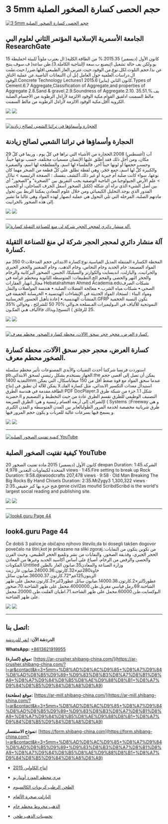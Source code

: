 # 3 5mm حجم الحصى كسارة الصخور الصلبة

<a href="https://swt.shibang-china.com/?l=ar&img&k=3+5mm+%D8%AD%D8%AC%D9%85+%D8%A7%D9%84%D8%AD%D8%B5%D9%89+%D9%83%D8%B3%D8%A7%D8%B1%D8%A9+%D8%A7%D9%84%D8%B5%D8%AE%D9%88%D8%B1+%D8%A7%D9%84%D8%B5%D9%84%D8%A8%D8%A9" target="_blank">![3 5mm حجم الحصى كسارة الصخور الصلبة](http://static.shibang-china.com/all-800x300/26.jpg)</a>

## الجامعة الأسمرية الإسلامية المؤتمر الثاني لعلوم البي ResearchGate
15 كانون الأول (ديسمبر) 2015.35.% من الطاقة.الكلية( ال يعترب ملوثاً للبيئة احمليطة بو.ولكن يف حالة تشغيل اؼبصنع ب.سعة اإلنتاجية الكاملة.3).طن ساعة( ف.سوف.ينتج عن ىذا.حجم.التلوث.لكل.نوع.من.الوقود.حيث.عتربي.الغاز.الطبيعي.اقلها.ضررا.حيث.تشَت ال.دراسات.العلمية حول العامل إىل أن االنبعاثات الناصبة.عن عملية احًتاق الوقود.Concrete Technology Lectures1 كانون الثاني (يناير) 2015.6.Types of Cement.6.7 Aggregate,Classification of Aggregate,and properties of Aggregate 2.8.Sand &amp; gravel.2.9.Soundness of Aggregate.2.10. 35.51.%.يف مالط السمنت ادلقيق القوام.مكية الوقود الالزمة لأزاةل الرطوبة من الأجسام.الصلبة الكروية أأقل.مكية الوقود الالزمة لأزاةل الرطوبة من مالط السمنت.


<a href="https://whatsapp.shibangsoft.com/WhatsApp.php" target="_blank" title="WhatsApp">![](http://static.shibang-china.com/icon/whatsapp.png)</a> <a href="https://swt.shibang-china.com/?l=ar&icon&k=3+5mm+%D8%AD%D8%AC%D9%85+%D8%A7%D9%84%D8%AD%D8%B5%D9%89+%D9%83%D8%B3%D8%A7%D8%B1%D8%A9+%D8%A7%D9%84%D8%B5%D8%AE%D9%88%D8%B1+%D8%A7%D9%84%D8%B5%D9%84%D8%A8%D8%A9" target="_blank">![](http://static.shibang-china.com/icon/chat-ar.png)</a>

---

<a href="https://swt.shibang-china.com/?l=ar&img&k=3+5mm+%D8%AD%D8%AC%D9%85+%D8%A7%D9%84%D8%AD%D8%B5%D9%89+%D9%83%D8%B3%D8%A7%D8%B1%D8%A9+%D8%A7%D9%84%D8%B5%D8%AE%D9%88%D8%B1+%D8%A7%D9%84%D8%B5%D9%84%D8%A8%D8%A9" target="_blank">![الحجارة وأسماؤها في تراثنا الشعبي لصالح زيادنة](http://static.shibang-china.com/all-800x300/482.jpg)</a>

## الحجارة وأسماؤها في تراثنا الشعبي لصالح زيادنة
29 آب (أغسطس) 2008.الحجارة من الأشياء التي نراها في كلّ يوم ، وربما في كلّ مكان، ومن أجل ذلك فقد أطلق عليها الإنسان مسميات مختلفة، حسب نوعها حيناً، وحسب حجمها أو لونها حيناً آخر، فالملساء لها اسم، والمفلطحة لها اسم، والصغيرة والكبيرة كلٌّ لها اسم،.جمع حَجَر، وهي لفظة تطلق على كلّ قطعة من الصخر مهما كان نوعها، سواء كانت صلبة أم جيرية أو غير ذلك.أكتشف بنفسك : الصفحة الرئيسية &gt; تبادُل &gt; علم الأرض الجيولوجيا.من الناحية الوصفية يجب التفريق بين &quot;الصخرة&quot; و&quot;الصخور&quot; أي بين أصل الشيء الذي نراه أي شكله (ككتل الصخور أسفل الجرف الساحلي، أو الحصى المدور الذي يوجد.التحليل الكيميائي ومن خلال علوم المعادن يمكننا الربط بين تحول مادتهم الصلبة، المرحلة التي تلي التحول هي عملية انصهار لهذه المواد وهي غالبا ما تشير إلى هذه الصخور بالجرانيت.


<a href="https://whatsapp.shibangsoft.com/WhatsApp.php" target="_blank" title="WhatsApp">![](http://static.shibang-china.com/icon/whatsapp.png)</a> <a href="https://swt.shibang-china.com/?l=ar&icon&k=3+5mm+%D8%AD%D8%AC%D9%85+%D8%A7%D9%84%D8%AD%D8%B5%D9%89+%D9%83%D8%B3%D8%A7%D8%B1%D8%A9+%D8%A7%D9%84%D8%B5%D8%AE%D9%88%D8%B1+%D8%A7%D9%84%D8%B5%D9%84%D8%A8%D8%A9" target="_blank">![](http://static.shibang-china.com/icon/chat-ar.png)</a>

---

<a href="https://swt.shibang-china.com/?l=ar&img&k=3+5mm+%D8%AD%D8%AC%D9%85+%D8%A7%D9%84%D8%AD%D8%B5%D9%89+%D9%83%D8%B3%D8%A7%D8%B1%D8%A9+%D8%A7%D9%84%D8%B5%D8%AE%D9%88%D8%B1+%D8%A7%D9%84%D8%B5%D9%84%D8%A8%D8%A9" target="_blank">![آلة منشار دائري لمحجر الحجر شركة لي منغ للصناعة الثقيلة كسارة.](http://static.shibang-china.com/all-800x300/353.jpg)</a>

## آلة منشار دائري لمحجر الحجر شركة لي منغ للصناعة الثقيلة كسارة.
المحطة الكسارة المتنقلة المديل القياسية.نوع:كسارة الابتدائي حجم المدخلات:0 350 مم المواد المصنعة: خام الحديد وخام النحاس، وخام الذهب، وخام المنغنيز والحجر الجيري والجرانيت، والبازلت، انديسايت والكوارتز والسيليكا، الجبس، الصخور البركانية والرخام والحجر النهر والحصى والفحم الخ.التطبيقات: المتوسطة الثانوية ومحطم غرامة في مجال.انهيار العقارات Hebatalrahman Ahmed Academia.eduﺸﺒﻜﺎﺕ ﺍﻟﺼﺭﻑ ﺍﻟﺼﺤﻲ.• ﺸﺒﻜﺎﺕ ﻤﻴﺎﻩ ﺍﻟﺸﺭﺏ.• ﻤﻌﺎﻟﺠﺔ ﺍﻟﻔﻀﻼﺕ ﺍﻟﺼﻠﺒﺔ.• ﻫﻨﺩﺴﺔ ﺍﻟﻤﻭﺍﺼﻼﺕ ﻭﺍﻟﻨﻘل ﻭﻤﻭﺍﺩ ﺍﻟﺒﻨﺎﺀ : ﺍﺴﺘﺨﺎﺩ ﺍﻟﻤﻭﺍﺩ ﺍﻟﺤﺩﻴﺜﺔ ﻓﻲ ﺍﻹﻨﺸﺎﺀﺍﺕ ﺍﻟﻬﻨﺩﺴﻴﺔ.• ﺍﻟﺨﺭﺴﺎﻨﺔ ﺍﻟﺨﻔﻴﻔﺔ ﻓﻲ ﺍﻟﻤﻨﺸﺂﺕ ﺍﻟﻬﻨﺩﺴﻴﺔ.• ﺇﻋﺎﺩﺓ ﺘﺄﻫﻴل ﺍﻟﺠﺴﻭﺭ ﺍﻟﺨﺭﺴﺎﻨﻴﺔ.GFRP ﺘﻜﻭﻥ ﺍﻟﻨﺴﺒﺔ ﺍﻟﺤﺠﻤﻴﺔ ﺍﻟﻨﻤﻭﺫﺠﻴﺔ ﻟﻸﻟﻴﺎﻑ ﻓﻲ ﺍﻟﺒـﻭﻟﻴﻤﻴﺭﺍﺕ ﺍﻟﻤـﺴﻠﺤﺔ ﺤـﻭﺍﻟﻲ %70 50 ﻟﻠﺸﺭﺍﺌﺢ ، ﻭﺤﻭﺍﻟﻲ %35 25 ﻟﻠﺭﻗﺎﺌﻕ ) ﺍﻟﻨﺴﻴﺞ(.ﻭﺒﺫﻟﻙ ﻓﺎﻷﻟﻴﺎﻑ ﻫـﻲ ﺍﻟﻤﻜـﻭﻥ.


<a href="https://whatsapp.shibangsoft.com/WhatsApp.php" target="_blank" title="WhatsApp">![](http://static.shibang-china.com/icon/whatsapp.png)</a> <a href="https://swt.shibang-china.com/?l=ar&icon&k=3+5mm+%D8%AD%D8%AC%D9%85+%D8%A7%D9%84%D8%AD%D8%B5%D9%89+%D9%83%D8%B3%D8%A7%D8%B1%D8%A9+%D8%A7%D9%84%D8%B5%D8%AE%D9%88%D8%B1+%D8%A7%D9%84%D8%B5%D9%84%D8%A8%D8%A9" target="_blank">![](http://static.shibang-china.com/icon/chat-ar.png)</a>

---

<a href="https://swt.shibang-china.com/?l=ar&img&k=3+5mm+%D8%AD%D8%AC%D9%85+%D8%A7%D9%84%D8%AD%D8%B5%D9%89+%D9%83%D8%B3%D8%A7%D8%B1%D8%A9+%D8%A7%D9%84%D8%B5%D8%AE%D9%88%D8%B1+%D8%A7%D9%84%D8%B5%D9%84%D8%A8%D8%A9" target="_blank">![كسارة العرض، محجر حجر سحق الآلات، محطة كسارة الصخور محطم معرف.](http://static.shibang-china.com/all-800x300/208.jpg)</a>

## كسارة العرض، محجر حجر سحق الآلات، محطة كسارة الصخور محطم معرف.
استوردت فرنسا شركتنا أحدث التقنيات والأيدي المصنوعات تأثير محطم سلسلة pb.الجهاز يستخدم بشكل رئيسي لسحق الابتدائي.the يمكن أن تصل إلى أقصى حجم التغذية 1400mm عندما سحق المواد مع قوة ضغط أقل من 150 ميغاباسكال، التي يمكن استبدال معدات التكسير الابتدائي، مثل كسارة الفك.لا يمكن للآلة أن تطبق في إنتاج الطاقة.مقدمة في هندسة الطرق PDF DocPlayer.3 شكل 1.1.جزء من شبكة طرق حضرية.II التصنيف الوظيفي للطرق تقسم الطرق عادة من حيث التخطيط و التصميم و اإلشراف إلى أربعة أقسام رئيسية و هي: الطرق السريعة ( Systems :)Freeway و هي طرق شريانية مخصصة لخدمة المرور الطوليالعابر بين المدن المتوسطة و المدن الكبرى و يسمح فيها بسرعات عالية للعربات و يكون حجم المرور فيها.


<a href="https://whatsapp.shibangsoft.com/WhatsApp.php" target="_blank" title="WhatsApp">![](http://static.shibang-china.com/icon/whatsapp.png)</a> <a href="https://swt.shibang-china.com/?l=ar&icon&k=3+5mm+%D8%AD%D8%AC%D9%85+%D8%A7%D9%84%D8%AD%D8%B5%D9%89+%D9%83%D8%B3%D8%A7%D8%B1%D8%A9+%D8%A7%D9%84%D8%B5%D8%AE%D9%88%D8%B1+%D8%A7%D9%84%D8%B5%D9%84%D8%A8%D8%A9" target="_blank">![](http://static.shibang-china.com/icon/chat-ar.png)</a>

---

<a href="https://swt.shibang-china.com/?l=ar&img&k=3+5mm+%D8%AD%D8%AC%D9%85+%D8%A7%D9%84%D8%AD%D8%B5%D9%89+%D9%83%D8%B3%D8%A7%D8%B1%D8%A9+%D8%A7%D9%84%D8%B5%D8%AE%D9%88%D8%B1+%D8%A7%D9%84%D8%B5%D9%84%D8%A8%D8%A9" target="_blank">![كيفية تفتيت الصخور الصلبة YouTube](http://static.shibang-china.com/all-800x300/613.jpg)</a>

## كيفية تفتيت الصخور الصلبة YouTube
20 كانون الأول (ديسمبر) 2015.مادة تفتيت الصخور dexpan Duration: 1:45.الشركة المتحدة لكيماويات التعدين 4,978 views &middot; 1:45.Fire setting to break up Rock Duration: 9:58.djkwoodcrafts 207,478 views &middot; 9:58 &middot; Old Man Breaking The Big Rocks By Hand Chisels Duration: 2:35.MrZygy3 1,300,322 views &middot; 2:35.فتح جرة بها كنز حقيقي.genie civil2as moufid ScribdScribd is the world&#39;s largest social reading and publishing site.


<a href="https://whatsapp.shibangsoft.com/WhatsApp.php" target="_blank" title="WhatsApp">![](http://static.shibang-china.com/icon/whatsapp.png)</a> <a href="https://swt.shibang-china.com/?l=ar&icon&k=3+5mm+%D8%AD%D8%AC%D9%85+%D8%A7%D9%84%D8%AD%D8%B5%D9%89+%D9%83%D8%B3%D8%A7%D8%B1%D8%A9+%D8%A7%D9%84%D8%B5%D8%AE%D9%88%D8%B1+%D8%A7%D9%84%D8%B5%D9%84%D8%A8%D8%A9" target="_blank">![](http://static.shibang-china.com/icon/chat-ar.png)</a>

---

<a href="https://swt.shibang-china.com/?l=ar&img&k=3+5mm+%D8%AD%D8%AC%D9%85+%D8%A7%D9%84%D8%AD%D8%B5%D9%89+%D9%83%D8%B3%D8%A7%D8%B1%D8%A9+%D8%A7%D9%84%D8%B5%D8%AE%D9%88%D8%B1+%D8%A7%D9%84%D8%B5%D9%84%D8%A8%D8%A9" target="_blank">![look4.guru Page 44](http://static.shibang-china.com/all-800x300/1214.jpg)</a>

## look4.guru Page 44
Če dobiš 3 palice,je običajno njihovo število,da bi dosegli takšen dogovor povečalo na štiri,kot je prikazano na sliki zgoraj.من تكوين يتكون من النفايات: الحجر الجيري، وقذيفة الصخور، والنفايات من نشر وتلميع الحجر الطبيعي، وخبث الفرن والحصى والرفض من الرخام، أصباغ على أساس أكاسيد الحديد وغيرها من المعادن المكونات.Untitled وزارة الصناعة والمعادن35.ﺻﺎﺑﻮن اﻟﻐﺎر ﺑﺎﻟﻄﯿﻦ ﺧﺎوة280ﻏﻢ×32.ﻛﺎرﺗﻮن.24000.36.ﺻﺎﺑﻮن ﻏﺎر زﯾﺖ اﻟﺰﯾﺘﻮن125ﻏﻢ*72.ﻛﺎرﺗﻮن.36000.37.ﺻﺎﺑﻮن ﺳﺎﺋﻞ ﻋﻄﻮر5ﻟﺘﺮ×2.ﻛﺎرﺗﻮن.14000.38.ﺻﺎﺑﻮن ﺳﺎﺋﻞ ﻋﻄﻮر3ﻟﺘﺮ×3.ﻛﺎرﺗﻮن.ﻣﺤﻤﻞ ﻋﻠﻰ ظﮭﺮ اﻟﺸﺎﺣﻨﺔ.69.رﻣﻞ ﻗﯿﺎﺳﻲ ﻣﻐﺮﺑﻞ.طﻦ.4000000.ﻣﺤﻤﻞ ﻋﻠﻰ ظﮭﺮ اﻟﺸﺎﺣﻨﺔ.70.ﺻﺨﻮر اﻟﺒﻮﻛﺴﺎﯾﺖ.طﻦ.60000.ﻣﺤﻤﻞ ﻋﻠﻰ ظﮭﺮ اﻟﺸﺎﺣﻨﺔ.71.اطﯿﺎن اﻟﻔﻠﻨﺖ.طﻦ.20000.ﻣﺤﻤﻞ ﻋﻠﻰ ظﮭﺮ اﻟﺸﺎﺣﻨﺔ.


<a href="https://whatsapp.shibangsoft.com/WhatsApp.php" target="_blank" title="WhatsApp">![](http://static.shibang-china.com/icon/whatsapp.png)</a> <a href="https://swt.shibang-china.com/?l=ar&icon&k=3+5mm+%D8%AD%D8%AC%D9%85+%D8%A7%D9%84%D8%AD%D8%B5%D9%89+%D9%83%D8%B3%D8%A7%D8%B1%D8%A9+%D8%A7%D9%84%D8%B5%D8%AE%D9%88%D8%B1+%D8%A7%D9%84%D8%B5%D9%84%D8%A8%D8%A9" target="_blank">![](http://static.shibang-china.com/icon/chat-ar.png)</a>

---
## اتصل بنا:

**الدردشة الآن:** [انقر للدردشة](https://swt.shibang-china.com?l=ar&contact&k=3+5mm+%D8%AD%D8%AC%D9%85+%D8%A7%D9%84%D8%AD%D8%B5%D9%89+%D9%83%D8%B3%D8%A7%D8%B1%D8%A9+%D8%A7%D9%84%D8%B5%D8%AE%D9%88%D8%B1+%D8%A7%D9%84%D8%B5%D9%84%D8%A8%D8%A9)

**WhatsApp:**  [+8613621919955](https://whatsapp.shibangsoft.com/WhatsApp.php)

**موقع (كسارة):** [https://ar-crusher.shibang-china.com/](https://ar-crusher.shibang-china.com/?l=ar&contact&k=3+5mm+%D8%AD%D8%AC%D9%85+%D8%A7%D9%84%D8%AD%D8%B5%D9%89+%D9%83%D8%B3%D8%A7%D8%B1%D8%A9+%D8%A7%D9%84%D8%B5%D8%AE%D9%88%D8%B1+%D8%A7%D9%84%D8%B5%D9%84%D8%A8%D8%A9)

**موقع (مطحنة):** [https://ar-mill.shibang-china.com/](https://ar-mill.shibang-china.com/?l=ar&contact&k=3+5mm+%D8%AD%D8%AC%D9%85+%D8%A7%D9%84%D8%AD%D8%B5%D9%89+%D9%83%D8%B3%D8%A7%D8%B1%D8%A9+%D8%A7%D9%84%D8%B5%D8%AE%D9%88%D8%B1+%D8%A7%D9%84%D8%B5%D9%84%D8%A8%D8%A9)

**نموذج الاستفسار:** [https://form.shibang-china.com](https://form.shibang-china.com?l=ar&contact&k=3+5mm+%D8%AD%D8%AC%D9%85+%D8%A7%D9%84%D8%AD%D8%B5%D9%89+%D9%83%D8%B3%D8%A7%D8%B1%D8%A9+%D8%A7%D9%84%D8%B5%D8%AE%D9%88%D8%B1+%D8%A7%D9%84%D8%B5%D9%84%D8%A8%D8%A9)

* [إنتاج الكاولين 2015](../26/%D8%A5%D9%86%D8%AA%D8%A7%D8%AC%20%D8%A7%D9%84%D9%83%D8%A7%D9%88%D9%84%D9%8A%D9%86%202015.md)

* [مري محطم المورد أونتاريو](../27/%D9%85%D8%B1%D9%8A%20%D9%85%D8%AD%D8%B7%D9%85%20%D8%A7%D9%84%D9%85%D9%88%D8%B1%D8%AF%20%D8%A3%D9%88%D9%86%D8%AA%D8%A7%D8%B1%D9%8A%D9%88.md)

* [الطحن الرطب كربونات الكالسيوم](../27/%D8%A7%D9%84%D8%B7%D8%AD%D9%86%20%D8%A7%D9%84%D8%B1%D8%B7%D8%A8%20%D9%83%D8%B1%D8%A8%D9%88%D9%86%D8%A7%D8%AA%20%D8%A7%D9%84%D9%83%D8%A7%D9%84%D8%B3%D9%8A%D9%88%D9%85.md)

* [البازلت صخرة الألغام](../29/%D8%A7%D9%84%D8%A8%D8%A7%D8%B2%D9%84%D8%AA%20%D8%B5%D8%AE%D8%B1%D8%A9%20%D8%A7%D9%84%D8%A3%D9%84%D8%BA%D8%A7%D9%85.md)

* [الذهب مخروط محطم خام](../29/%D8%A7%D9%84%D8%B0%D9%87%D8%A8%20%D9%85%D8%AE%D8%B1%D9%88%D8%B7%20%D9%85%D8%AD%D8%B7%D9%85%20%D8%AE%D8%A7%D9%85.md)

* [تحسينات الذهب طحن](../28/%D8%AA%D8%AD%D8%B3%D9%8A%D9%86%D8%A7%D8%AA%20%D8%A7%D9%84%D8%B0%D9%87%D8%A8%20%D8%B7%D8%AD%D9%86.md)